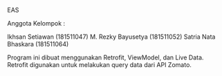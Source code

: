 EAS

Anggota Kelompok :

Ikhsan Setiawan (181511047)
M. Rezky Bayusetya (181511052)
Satria Nata Bhaskara (181511064)

Program ini dibuat menggunakan Retrofit, ViewModel, dan Live Data. Retrofit digunakan untuk melakukan query data dari API Zomato.


